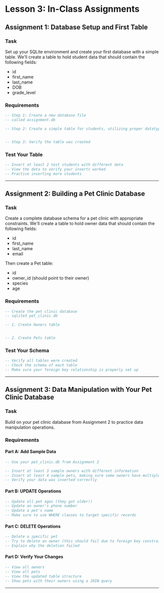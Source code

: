 # Lesson 3: In-Class Assignments

## Assignment 1: Database Setup and First Table

### Task
Set up your SQLite environment and create your first database with a simple table.
We'll create a table to hold student data that should contain the following fields:
- id
- first_name
- last_name
- DOB
- grade_level

### Requirements
```sql
-- Step 1: Create a new database file
-- called assignment.db

-- Step 2: Create a simple table for students, utilizing proper datatypes


-- Step 3: Verify the table was created 

```

### Test Your Table
```sql
-- Insert at least 2 test students with different data
-- View the data to verify your inserts worked
-- Practice inserting more students
```



---

## Assignment 2: Building a Pet Clinic Database

### Task
Create a complete database schema for a pet clinic with appropriate constraints.
We'll create a table to hold owner data that should contain the following fields:
- id
- first_name
- last_name
- email

Then create a Pet table:

- id 
- owner_id (should point to their owner)
- species
- age

### Requirements
```sql
-- Create the pet clinic database
-- sqlite3 pet_clinic.db

-- 1. Create Owners table


-- 2. Create Pets table

```

### Test Your Schema
```sql
-- Verify all tables were created
-- Check the schema of each table
-- Make sure your foreign key relationship is properly set up
```

---

## Assignment 3: Data Manipulation with Your Pet Clinic Database

### Task
Build on your pet clinic database from Assignment 2 to practice data manipulation operations.

### Requirements

#### Part A: Add Sample Data
```sql
-- Use your pet_clinic.db from Assignment 2

-- Insert at least 3 sample owners with different information
-- Insert at least 4 sample pets, making sure some owners have multiple pets
-- Verify your data was inserted correctly
```

#### Part B: UPDATE Operations
```sql
-- Update all pet ages (they got older!)
-- Update an owner's phone number
-- Update a pet's name
-- Make sure to use WHERE clauses to target specific records
```

#### Part C: DELETE Operations
```sql
-- Delete a specific pet
-- Try to delete an owner (this should fail due to foreign key constraint)
-- Explain why the deletion failed
```

#### Part D: Verify Your Changes
```sql
-- View all owners
-- View all pets
-- View the updated table structure
-- Show pets with their owners using a JOIN query
```

---

